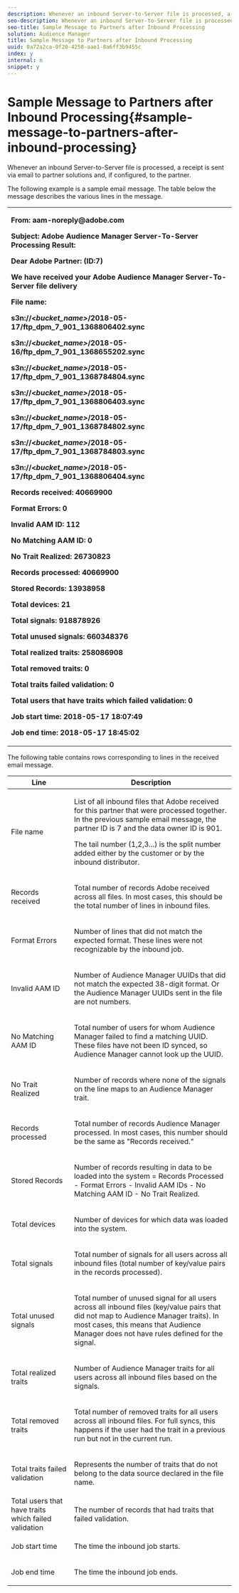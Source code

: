 ```yaml
---
description: Whenever an inbound Server-to-Server file is processed, a receipt is sent via email to partner solutions and, if configured, to the partner.
seo-description: Whenever an inbound Server-to-Server file is processed, a receipt is sent via email to partner solutions and, if configured, to the partner.
seo-title: Sample Message to Partners after Inbound Processing
solution: Audience Manager
title: Sample Message to Partners after Inbound Processing
uuid: 0a72a2ca-0f20-4258-aae1-8a6ff3b9455c
index: y
internal: n
snippet: y
---
```


# Sample Message to Partners after Inbound Processing{#sample-message-to-partners-after-inbound-processing}

Whenever an inbound Server-to-Server file is processed, a receipt is sent via email to partner solutions and, if configured, to the partner.

<!-- 

r_inbound_message.xml

 -->

The following example is a sample email message. The table below the message describes the various lines in the message. 

<table id="table_F579C2278A044213BFCEF97F3BEC2C0C"> 
 <tbody> 
  <tr> 
   <td colname="col1"> <p> <b>From: aam-noreply@adobe.com </b> </p> <p> <b>Subject: Adobe Audience Manager Server-To-Server Processing Result:</b> </p> <p> <b>Dear Adobe Partner: (ID:7)</b> <b></b> </p> <p> <b>We have received your Adobe Audience Manager Server-To-Server file delivery</b> </p> <p> <b>File name:</b> <i></i> </p> <p> <b> s3n://&lt;<i>bucket_name&gt;</i>/2018-05-17/ftp_dpm_7_901_1368806402.sync</b> </p> <p> <b> s3n://&lt;<i>bucket_name&gt;</i>/2018-05-16/ftp_dpm_7_901_1368655202.sync </b> </p> <p> <b>s3n://&lt;<i>bucket_name&gt;</i>/2018-05-17/ftp_dpm_7_901_1368784804.sync </b> </p> <p> <b>s3n://&lt;<i>bucket_name&gt;</i>/2018-05-17/ftp_dpm_7_901_1368806403.sync </b> </p> <p> <b>s3n://&lt;<i>bucket_name&gt;</i>/2018-05-17/ftp_dpm_7_901_1368784802.sync </b> </p> <p> <b>s3n://&lt;<i>bucket_name&gt;</i>/2018-05-17/ftp_dpm_7_901_1368784803.sync </b> </p> <p> <b>s3n://&lt;<i>bucket_name&gt;</i>/2018-05-17/ftp_dpm_7_901_1368806404.sync</b> </p> <p> <b>Records received: 40669900</b> </p> <p><b>Format Errors: 0</b> </p> <p> <b>Invalid AAM ID: 112 </b> </p> <p> <b>No Matching AAM ID: 0 </b> </p> <p> <b>No Trait Realized: 26730823 </b> </p> <p> <b>Records processed: 40669900 </b> </p> <p> <b>Stored Records: 13938958 </b> </p> <p> <b>Total devices: 21 </b> </p> <p> <b>Total signals: 918878926 </b> </p> <p> <b>Total unused signals: 660348376 </b> </p> <p> <b>Total realized traits: 258086908 </b> </p> <p> <b>Total removed traits: 0 </b> </p> <p> <b>Total traits failed validation: 0 </b> </p> <p> <b>Total users that have traits which failed validation: 0 </b> </p> <p> <b>Job start time: 2018-05-17 18:07:49 </b> </p> <p> <b>Job end time: 2018-05-17 18:45:02</b> </p> </td> 
  </tr> 
 </tbody> 
</table>

The following table contains rows corresponding to lines in the received email message. 

<table id="table_93076D46AC50411395E72B9B987E99BE"> 
 <thead> 
  <tr> 
   <th colname="col1" class="entry"> Line </th> 
   <th colname="col2" class="entry"> Description </th> 
  </tr> 
 </thead>
 <tbody> 
  <tr> 
   <td colname="col1"> File name </td> 
   <td colname="col2"> <p>List of all inbound files that Adobe received for this partner that were processed together. In the previous sample email message, the partner ID is 7 and the data owner ID is 901. </p> <p>The tail number (1,2,3...) is the split number added either by the customer or by the inbound distributor. </p> </td> 
  </tr> 
  <tr> 
   <td colname="col1"> Records received </td> 
   <td colname="col2"> <p>Total number of records Adobe received across all files. In most cases, this should be the total number of lines in inbound files. </p> </td> 
  </tr> 
  <tr> 
   <td colname="col1"> Format Errors </td> 
   <td colname="col2"> <p>Number of lines that did not match the expected format. These lines were not recognizable by the inbound job. </p> </td> 
  </tr> 
  <tr> 
   <td colname="col1"> Invalid AAM ID </td> 
   <td colname="col2"> <p>Number of Audience Manager UUIDs that did not match the expected 38-digit format. Or the Audience Manager UUIDs sent in the file are not numbers. </p> </td> 
  </tr> 
  <tr> 
   <td colname="col1"> No Matching AAM ID </td> 
   <td colname="col2"> <p>Total number of users for whom Audience Manager failed to find a matching UUID. These files have not been ID synced, so Audience Manager cannot look up the UUID. </p> </td> 
  </tr> 
  <tr> 
   <td colname="col1"> No Trait Realized </td> 
   <td colname="col2"> <p>Number of records where none of the signals on the line maps to an Audience Manager trait. </p> </td> 
  </tr> 
  <tr> 
   <td colname="col1"> Records processed </td> 
   <td colname="col2"> <p>Total number of records Audience Manager processed. In most cases, this number should be the same as "Records received." </p> </td> 
  </tr> 
  <tr> 
   <td colname="col1"> Stored Records </td> 
   <td colname="col2"> <p>Number of records resulting in data to be loaded into the system = Records Processed - Format Errors - Invalid AAM IDs - No Matching AAM ID - No Trait Realized. </p> </td> 
  </tr> 
  <tr> 
   <td colname="col1"> Total devices </td> 
   <td colname="col2"> <p>Number of devices for which data was loaded into the system. </p> </td> 
  </tr> 
  <tr> 
   <td colname="col1"> Total signals </td> 
   <td colname="col2"> <p> Total number of signals for all users across all inbound files (total number of key/value pairs in the records processed). </p> </td> 
  </tr> 
  <tr> 
   <td colname="col1"> Total unused signals </td> 
   <td colname="col2"> <p>Total number of unused signal for all users across all inbound files (key/value pairs that did not map to Audience Manager traits). In most cases, this means that Audience Manager does not have rules defined for the signal. </p> </td> 
  </tr> 
  <tr> 
   <td colname="col1"> Total realized traits </td> 
   <td colname="col2"> <p>Number of Audience Manager traits for all users across all inbound files based on the signals. </p> </td> 
  </tr> 
  <tr> 
   <td colname="col1"> Total removed traits </td> 
   <td colname="col2"> <p> Total number of removed traits for all users across all inbound files. For full syncs, this happens if the user had the trait in a previous run but not in the current run. </p> </td> 
  </tr> 
  <tr> 
   <td colname="col1"> Total traits failed validation </td> 
   <td colname="col2"> <p>Represents the number of traits that do not belong to the data source declared in the file name. </p> </td> 
  </tr> 
  <tr> 
   <td colname="col1"> Total users that have traits which failed validation </td> 
   <td colname="col2"> <p>The number of records that had traits that failed validation. </p> </td> 
  </tr> 
  <tr> 
   <td colname="col1"> Job start time </td> 
   <td colname="col2"> <p>The time the inbound job starts. </p> </td> 
  </tr> 
  <tr> 
   <td colname="col1"> Job end time </td> 
   <td colname="col2"> <p>The time the inbound job ends. </p> </td> 
  </tr> 
 </tbody> 
</table>

